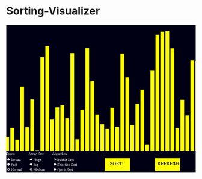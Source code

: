 # Sorting-Visualizer
![Image description](https://github.com/rishabh-kukreja/Sorting-Visualizer/blob/master/images/screenshot1.PNG)
